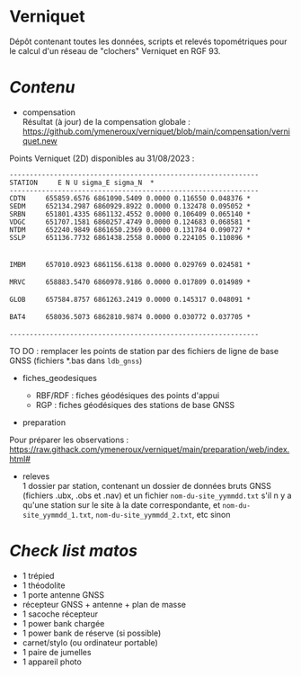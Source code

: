 # Verniquet

Dépôt contenant toutes les données, scripts et relevés topométriques pour le calcul d'un réseau de "clochers" Verniquet en RGF 93.

# _Contenu_

* compensation <br/>
Résultat (à jour) de la compensation globale :<br/>
https://github.com/ymeneroux/verniquet/blob/main/compensation/verniquet.new

Points Verniquet (2D) disponibles au 31/08/2023 : <br/>

``--------------------------------------------------------------``<br/>
``STATION     E N U sigma_E sigma_N  *``<br/>
``--------------------------------------------------------------``<br/>
``CDTN     655859.6576 6861090.5409 0.0000 0.116550 0.048376 * ``<br/>
``SEDM     652134.2987 6860929.8922 0.0000 0.132478 0.095052 * ``<br/>
``SRBN     651801.4335 6861132.4552 0.0000 0.106409 0.065140 * ``<br/>
``VDGC     651707.1581 6860257.4749 0.0000 0.124683 0.068581 * ``<br/>
``NTDM     652240.9849 6861650.2369 0.0000 0.131784 0.090727 * ``<br/>
``SSLP     651136.7732 6861438.2558 0.0000 0.224105 0.110896 * ``<br/>
                                                                 <br/>														 
``IMBM     657010.0923 6861156.6138 0.0000 0.029769 0.024581 * ``<br/>			
``MRVC     658883.5470 6860978.9186 0.0000 0.017809 0.014989 * ``<br/>	
``GLOB     657584.8757 6861263.2419 0.0000 0.145317 0.048091 * ``<br/>	
``BAT4     658036.5073 6862810.9874 0.0000 0.030772 0.037705 * ``<br/>		 											 
``--------------------------------------------------------------``<br/>


TO DO : remplacer les points de station par des fichiers de ligne de base GNSS (fichiers *.bas dans ``ldb_gnss``)

* fiches_geodesiques
    * RBF/RDF : fiches géodésiques des points d'appui
    * RGP : fiches géodésiques des stations de base GNSS

* preparation

Pour préparer les observations : <br/>
https://raw.githack.com/ymeneroux/verniquet/main/preparation/web/index.html#

* releves<br/>
1 dossier par station, contenant un dossier de données bruts GNSS (fichiers .ubx, .obs et .nav) et un fichier ``nom-du-site_yymmdd.txt`` s'il n y a qu'une station sur le site à la date correspondante, et ``nom-du-site_yymmdd_1.txt``, ``nom-du-site_yymmdd_2.txt``, etc sinon

# _Check list matos_
* 1 trépied
* 1 théodolite
* 1 porte antenne GNSS
* récepteur GNSS + antenne + plan de masse
* 1 sacoche récepteur
* 1 power bank chargée
* 1 power bank de réserve (si possible)
* carnet/stylo (ou ordinateur portable)
* 1 paire de jumelles
* 1 appareil photo